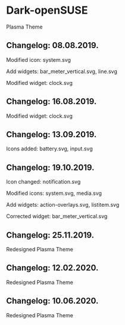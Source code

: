# Dark-openSUSE
Plasma Theme

Changelog: 08.08.2019.
---------------------

Modified icon: system.svg

Add widgets: bar_meter_vertical.svg, line.svg

Modified widget: clock.svg

Changelog: 16.08.2019.
---------------------

Modified widget: clock.svg

Changelog: 13.09.2019.
----------------------

Icons added: battery.svg, input.svg

Changelog: 19.10.2019.
----------------------

Icon changed: notification.svg

Modified icons: system.svg, media.svg

Add widgets: action-overlays.svg, listitem.svg

Corrected widget: bar_meter_vertical.svg

Changelog: 25.11.2019.
----------------------

Redesigned Plasma Theme



Changelog: 12.02.2020.
----------------------

Redesigned Plasma Theme

Changelog: 10.06.2020.
----------------------

Redesigned Plasma Theme
